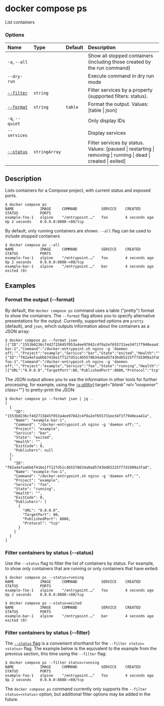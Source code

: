 # docker compose ps

<!---MARKER_GEN_START-->
List containers

### Options

| Name                  | Type          | Default | Description                                                                                                   |
|:----------------------|:--------------|:--------|:--------------------------------------------------------------------------------------------------------------|
| `-a`, `--all`         |               |         | Show all stopped containers (including those created by the run command)                                      |
| `--dry-run`           |               |         | Execute command in dry run mode                                                                               |
| [`--filter`](#filter) | `string`      |         | Filter services by a property (supported filters: status).                                                    |
| [`--format`](#format) | `string`      | `table` | Format the output. Values: [table \| json]                                                                    |
| `-q`, `--quiet`       |               |         | Only display IDs                                                                                              |
| `--services`          |               |         | Display services                                                                                              |
| [`--status`](#status) | `stringArray` |         | Filter services by status. Values: [paused \| restarting \| removing \| running \| dead \| created \| exited] |


<!---MARKER_GEN_END-->

## Description

Lists containers for a Compose project, with current status and exposed ports.

```console
$ docker compose ps
NAME            IMAGE     COMMAND           SERVICE    CREATED         STATUS          PORTS
example-foo-1   alpine    "/entrypoint.…"   foo        4 seconds ago   Up 2 seconds    0.0.0.0:8080->80/tcp
```

By default, only running containers are shown. `--all` flag can be used to include stopped containers

```console
$ docker compose ps --all
NAME            IMAGE     COMMAND           SERVICE    CREATED         STATUS          PORTS
example-foo-1   alpine    "/entrypoint.…"   foo        4 seconds ago   Up 2 seconds    0.0.0.0:8080->80/tcp
example-bar-1   alpine    "/entrypoint.…"   bar        4 seconds ago   exited (0)
```

## Examples

### <a name="format"></a> Format the output (--format)

By default, the `docker compose ps` command uses a table ("pretty") format to
show the containers. The `--format` flag allows you to specify alternative
presentations for the output. Currently, supported options are `pretty` (default),
and `json`, which outputs information about the containers as a JSON array:

```console
$ docker compose ps --format json
[{"ID":"1553b0236cf4d2715845f053a4ee97042c4f9a2ef655731ee34f1f7940eaa41a","Name":"example-bar-1","Command":"/docker-entrypoint.sh nginx -g 'daemon off;'","Project":"example","Service":"bar","State":"exited","Health":"","ExitCode":0,"Publishers":null},{"ID":"f02a4efaabb67416e1ff127d51c4b5578634a0ad5743bd65225ff7d1909a3fa0","Name":"example-foo-1","Command":"/docker-entrypoint.sh nginx -g 'daemon off;'","Project":"example","Service":"foo","State":"running","Health":"","ExitCode":0,"Publishers":[{"URL":"0.0.0.0","TargetPort":80,"PublishedPort":8080,"Protocol":"tcp"}]}]
```

The JSON output allows you to use the information in other tools for further
processing, for example, using the [`jq` utility](https://stedolan.github.io/jq/){:target="_blank" rel="noopener" class="_"}
to pretty-print the JSON:

```console
$ docker compose ps --format json | jq .
[
  {
    "ID": "1553b0236cf4d2715845f053a4ee97042c4f9a2ef655731ee34f1f7940eaa41a",
    "Name": "example-bar-1",
    "Command": "/docker-entrypoint.sh nginx -g 'daemon off;'",
    "Project": "example",
    "Service": "bar",
    "State": "exited",
    "Health": "",
    "ExitCode": 0,
    "Publishers": null
  },
  {
    "ID": "f02a4efaabb67416e1ff127d51c4b5578634a0ad5743bd65225ff7d1909a3fa0",
    "Name": "example-foo-1",
    "Command": "/docker-entrypoint.sh nginx -g 'daemon off;'",
    "Project": "example",
    "Service": "foo",
    "State": "running",
    "Health": "",
    "ExitCode": 0,
    "Publishers": [
      {
        "URL": "0.0.0.0",
        "TargetPort": 80,
        "PublishedPort": 8080,
        "Protocol": "tcp"
      }
    ]
  }
]
```

### <a name="status"></a> Filter containers by status (--status)

Use the `--status` flag to filter the list of containers by status. For example,
to show only containers that are running or only containers that have exited:

```console
$ docker compose ps --status=running
NAME            IMAGE     COMMAND           SERVICE    CREATED         STATUS          PORTS
example-foo-1   alpine    "/entrypoint.…"   foo        4 seconds ago   Up 2 seconds    0.0.0.0:8080->80/tcp

$ docker compose ps --status=exited
NAME            IMAGE     COMMAND           SERVICE    CREATED         STATUS          PORTS
example-bar-1   alpine    "/entrypoint.…"   bar        4 seconds ago   exited (0)
```

### <a name="filter"></a> Filter containers by status (--filter)

The [`--status` flag](#status) is a convenient shorthand for the `--filter status=<status>`
flag. The example below is the equivalent to the example from the previous section,
this time using the `--filter` flag:

```console
$ docker compose ps --filter status=running
NAME            IMAGE     COMMAND           SERVICE    CREATED         STATUS          PORTS
example-foo-1   alpine    "/entrypoint.…"   foo        4 seconds ago   Up 2 seconds    0.0.0.0:8080->80/tcp
```

The `docker compose ps` command currently only supports the `--filter status=<status>`
option, but additional filter options may be added in the future.
